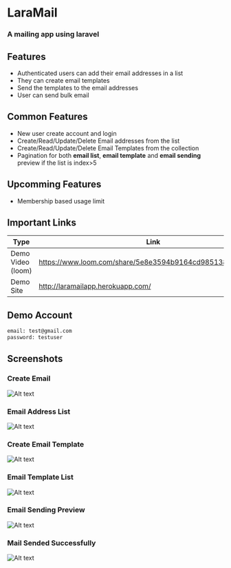 # LaraMail
### A mailing app using laravel


## Features
- Authenticated users can add their email addresses in a list 
- They can create email templates
- Send the templates to the email addresses
- User can send bulk email

## Common Features
- New user create account and login
- Create/Read/Update/Delete Email addresses from the list
- Create/Read/Update/Delete Email Templates from the collection
- Pagination for both **email list**, **email template** and **email sending** preview if the list is index>5

## Upcomming Features
- Membership based usage limit

## Important Links
| Type | Link |
| ------ | ------ |
| Demo Video (loom) | https://www.loom.com/share/5e8e3594b9164cd985138f9ffcac8e8e |
| Demo Site | http://laramailapp.herokuapp.com/ |

## Demo Account
```sh
email: test@gmail.com
password: testuser
```
## Screenshots
### Create Email
![Alt text](https://i.ibb.co/jTz7k5d/Screenshot-from-2021-11-29-09-10-09.png)
### Email Address List
![Alt text](https://i.ibb.co/x7gmkFV/Screenshot-from-2021-11-29-09-18-55.png)
### Create Email Template
![Alt text](https://i.ibb.co/zZMTxHM/Screenshot-from-2021-11-29-09-21-57.png)
### Email Template List
![Alt text](https://i.ibb.co/JCw2jYj/Screenshot-from-2021-11-29-09-24-39.png)
### Email Sending Preview
![Alt text](https://i.ibb.co/7bXpV8T/Screenshot-from-2021-11-29-09-28-00.png)
### Mail Sended Successfully
![Alt text](https://i.ibb.co/Hr5yYpZ/Screenshot-from-2021-11-29-09-32-03.png)
